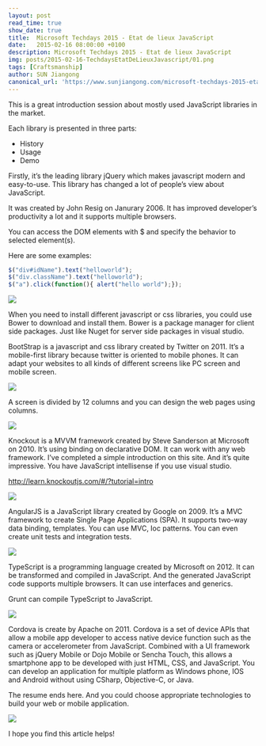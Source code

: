 ```yaml
---
layout: post
read_time: true
show_date: true
title:  Microsoft Techdays 2015 - Etat de lieux JavaScript
date:   2015-02-16 08:00:00 +0100
description: Microsoft Techdays 2015 - Etat de lieux JavaScript
img: posts/2015-02-16-TechdaysEtatDeLieuxJavascript/01.png
tags: [Craftsmanship]
author: SUN Jiangong
canonical_url: 'https://www.sunjiangong.com/microsoft-techdays-2015-etat-de-lieux-javascript.html'
---
```



This is a great introduction session about mostly used JavaScript libraries in the market.

Each library is presented in three parts:
- History
- Usage
- Demo

Firstly, it’s the leading library jQuery which makes javascript modern and easy-to-use. This library has changed a lot of people’s view about JavaScript.

<!--more-->

It was created by John Resig on Janurary 2006. It has improved developer’s productivity a lot and it supports multiple browsers.

You can access the DOM elements with $ and specify the behavior to selected element(s).

Here are some examples:

```javascript
$("div#idName").text("helloworld");
$("div.className").text("helloworld");
$("a").click(function(){ alert("hello world");});
```


![](./../../../assets/img/posts/2015-02-16-TechdaysEtatDeLieuxJavascript/01.png)

When you need to install different javascript or css libraries, you could use Bower to download and install them. Bower is a package manager for client side packages. Just like Nuget for server side packages in visual studio.

BootStrap is a javascript and css library created by Twitter on 2011. It’s a mobile-first library because twitter is oriented to mobile phones. It can adapt your websites to all kinds of different screens like PC screen and mobile screen.

![](./../../../assets/img/posts/2015-02-16-TechdaysEtatDeLieuxJavascript/02.png)

A screen is divided by 12 columns and you can design the web pages using columns.

![](./../../../assets/img/posts/2015-02-16-TechdaysEtatDeLieuxJavascript/03.png)

Knockout is a MVVM framework created by Steve Sanderson at Microsoft on 2010. It’s using binding on declarative DOM. It can work with any web framework.
I’ve completed a simple introduction on this site. And it’s quite impressive. You have JavaScript intellisense if you use visual studio.

http://learn.knockoutjs.com/#/?tutorial=intro

![](./../../../assets/img/posts/2015-02-16-TechdaysEtatDeLieuxJavascript/04.png)

AngularJS is a JavaScript library created by Google on 2009. It’s a MVC framework to create Single Page Applications (SPA).
It supports two-way data binding, templates. You can use MVC, Ioc patterns. You can even create unit tests and integration tests.

![](./../../../assets/img/posts/2015-02-16-TechdaysEtatDeLieuxJavascript/05.png)

TypeScript is a programming language created by Microsoft on 2012. It can be transformed and compiled in JavaScript. And the generated JavaScript code supports multiple browsers. It can use interfaces and generics.

Grunt can compile TypeScript to JavaScript.

![](./../../../assets/img/posts/2015-02-16-TechdaysEtatDeLieuxJavascript/06.png)

Cordova is create by Apache on 2011.
Cordova is a set of device APIs that allow a mobile app developer to access native device function such as the camera or accelerometer from JavaScript. Combined with a UI framework such as jQuery Mobile or Dojo Mobile or Sencha Touch, this allows a smartphone app to be developed with just HTML, CSS, and JavaScript.
You can develop an application for multiple platform as Windows phone, IOS and Android without using CSharp, Objective-C, or Java.

The resume ends here. And you could choose appropriate technologies to build your web or mobile application.

![](./../../../assets/img/posts/2015-02-16-TechdaysEtatDeLieuxJavascript/07.png)

I hope you find this article helps!
